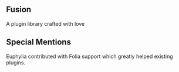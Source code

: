 ## Fusion
A plugin library crafted with love

## Special Mentions
Euphylia contributed with Folia support which greatly helped existing plugins.
